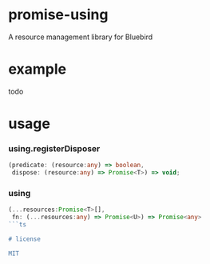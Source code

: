 # promise-using

A resource management library for Bluebird

# example

todo

# usage

### using.registerDisposer

```ts
(predicate: (resource:any) => boolean, 
 dispose: (resource:any) => Promise<T>) => void;
```

### using

```ts
(...resources:Promise<T>[], 
 fn: (...resources:any) => Promise<U>) => Promise<any>
```ts

# license

MIT

